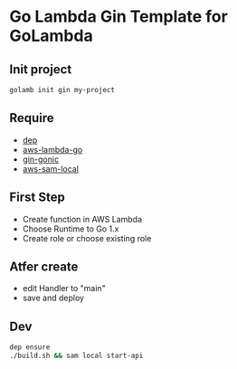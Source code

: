 # Go Lambda Gin Template for GoLambda

## Init project

```sh
golamb init gin my-project
```

## Require

* [dep](https://github.com/golang/dep)
* [aws-lambda-go](https://github.com/aws/aws-lambda-go/)
* [gin-gonic](https://github.com/gin-gonic/gin)
* [aws-sam-local](https://github.com/awslabs/aws-sam-local)

## First Step

* Create function in AWS Lambda
* Choose Runtime to Go 1.x
* Create role or choose existing role

## Atfer create

* edit Handler to "main"
* save and deploy

## Dev

```sh
dep ensure
./build.sh && sam local start-api
```


